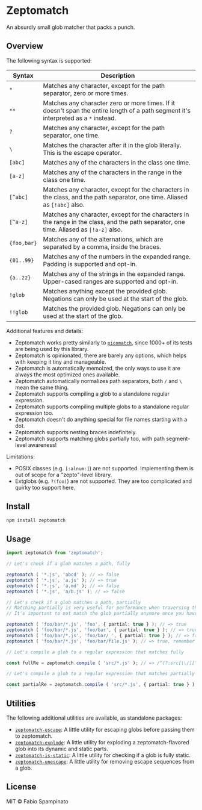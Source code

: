 # Zeptomatch

An absurdly small glob matcher that packs a punch.

## Overview

The following syntax is supported:

| Syntax      | Description                                                                                                                             |
| ----------- | --------------------------------------------------------------------------------------------------------------------------------------- |
| `*`         | Matches any character, except for the path separator, zero or more times.                                                               |
| `**`        | Matches any character zero or more times. If it doesn't span the entire length of a path segment it's interpreted as a `*` instead.     |
| `?`         | Matches any character, except for the path separator, one time.                                                                         |
| `\`         | Matches the character after it in the glob literally. This is the escape operator.                                                      |
| `[abc]`     | Matches any of the characters in the class one time.                                                                                    |
| `[a-z]`     | Matches any of the characters in the range in the class one time.                                                                       |
| `[^abc]`    | Matches any character, except for the characters in the class, and the path separator, one time. Aliased as `[!abc]` also.              |
| `[^a-z]`    | Matches any character, except for the characters in the range in the class, and the path separator, one time. Aliased as `[!a-z]` also. |
| `{foo,bar}` | Matches any of the alternations, which are separated by a comma, inside the braces.                                                     |
| `{01..99}`  | Matches any of the numbers in the expanded range. Padding is supported and opt-in.                                                      |
| `{a..zz}`   | Matches any of the strings in the expanded range. Upper-cased ranges are supported and opt-in.                                          |
| `!glob`     | Matches anything except the provided glob. Negations can only be used at the start of the glob.                                         |
| `!!glob`    | Matches the provided glob. Negations can only be used at the start of the glob.                                                         |

Additional features and details:

- Zeptomatch works pretty similarly to [`picomatch`](https://github.com/micromatch/picomatch), since 1000+ of its tests are being used by this library.
- Zeptomatch is opinionated, there are barely any options, which helps with keeping it tiny and manageable.
- Zeptomatch is automatically memoized, the only ways to use it are always the most optimized ones available.
- Zeptomatch automatically normalizes path separators, both `/` and `\` mean the same thing.
- Zeptomatch supports compiling a glob to a standalone regular expression.
- Zeptomatch supports compiling multiple globs to a standalone regular expression too.
- Zeptomatch doesn't do anything special for file names starting with a dot.
- Zeptomatch supports nesting braces indefinitely.
- Zeptomatch supports matching globs partially too, with path segment-level awareness!

Limitations:

- POSIX classes (e.g. `[:alnum:]`) are not supported. Implementing them is out of scope for a "zepto"-level library.
- Extglobs (e.g. `?(foo)`) are not supported. They are too complicated and quirky too support here.

## Install

```sh
npm install zeptomatch
```

## Usage

```ts
import zeptomatch from 'zeptomatch';

// Let's check if a glob matches a path, fully

zeptomatch ( '*.js', 'abcd' ); // => false
zeptomatch ( '*.js', 'a.js' ); // => true
zeptomatch ( '*.js', 'a.md' ); // => false
zeptomatch ( '*.js', 'a/b.js' ); // => false

// Let's check if a glob matches a path, partially
// Matching partially is very useful for performance when traversing the filesystem
// It's important to not match the glob partially anymore once you have the full path available though!

zeptomatch ( 'foo/bar/*.js', 'foo', { partial: true } ); // => true
zeptomatch ( 'foo/bar/*.js', 'foo/bar', { partial: true } ); // => true
zeptomatch ( 'foo/bar/*.js', 'foo/bar/_', { partial: true } ); // => false, as no additional path segment could ever make this match
zeptomatch ( 'foo/bar/*.js', 'foo/bar/file.js' ); // => true, remember to not match the full path partially

// Let's compile a glob to a regular expression that matches fully

const fullRe = zeptomatch.compile ( 'src/*.js' ); // => /^(?:src[\\/][^\\/]*\.js)[\\/]?$/s

// Let's compile a glob to a regular expression that matches partially

const partialRe = zeptomatch.compile ( 'src/*.js', { partial: true } ); // => /^(?:src(?:$|[\\/](?:$|[^\\/]*\.js)))[\\/]?$/s
```

## Utilities

The following additional utilities are available, as standalone packages:

- [`zeptomatch-escape`](https://github.com/fabiospampinato/zeptomatch-escape): A little utility for escaping globs before passing them to zeptomatch.
- [`zeptomatch-explode`](https://github.com/fabiospampinato/zeptomatch-explode): A little utility for exploding a zeptomatch-flavored glob into its dynamic and static parts.
- [`zeptomatch-is-static`](https://github.com/fabiospampinato/zeptomatch-is-static): A little utility for checking if a glob is fully static.
- [`zeptomatch-unescape`](https://github.com/fabiospampinato/zeptomatch-unescape): A little utility for removing escape sequences from a glob.

## License

MIT © Fabio Spampinato
